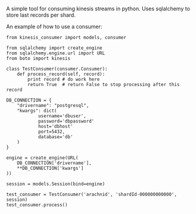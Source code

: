 A simple tool for consuming kinesis streams in python. Uses sqlalchemy to store last records per shard.  


An example of how to use a consumer:

    from kinesis_consumer import models, consumer

    from sqlalchemy import create_engine
    from sqlalchemy.engine.url import URL
    from boto import kinesis

    class TestConsumer(consumer.Consumer):
        def process_record(self, record):
            print record # do work here
            return True  # return False to stop processing after this record

    DB_CONNECTION = {
        "drivername": "postgresql",
        "kwargs": dict(
                username='dbuser', 
                password='dbpassword'
                host='dbhost'
                port=5432,
                database='db'
        )
    }

    engine = create_engine(URL(
        DB_CONNECTION['drivername'],
        **DB_CONNECTION['kwargs']
    ))

    session = models.Session(bind=engine)

    test_consumer = TestConsumer('arachnid', 'shardId-000000000000', session)
    test_consumer.process()
